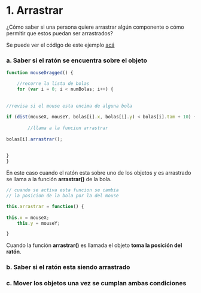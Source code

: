 # 1. Arrastrar

¿Cómo saber si una persona quiere arrastrar algún componente o cómo permitir que estos puedan ser arrastrados?

Se puede ver el código de este ejemplo [acá](http://alpha.editor.p5js.org/laurajunco/sketches/SkozlcA0Z) 

### a. Saber si el ratón se encuentra sobre el objeto

```javascript
function mouseDragged() {

    //recorre la lista de bolas
    for (var i = 0; i < numBolas; i++) {
    
        //revisa si el mouse esta encima de alguna bola
        if (dist(mouseX, mouseY, bolas[i].x, bolas[i].y) < bolas[i].tam + 10) {
        
        //llama a la funcion arrastrar
        bolas[i].arrastrar();
        
    }
}
```

En este caso cuando el ratón esta sobre uno de los objetos y es arrastrado se llama a la función **arrastrar\(\)** de la bola.

```javascript
// cuando se activa esta funcion se cambia 
// la posicion de la bola por la del mouse

this.arrastrar = function() {
    this.x = mouseX;
    this.y = mouseY;
}
```

Cuando la función **arrastrar\(\)** es llamada el objeto **toma la posición del ratón**.

### b. Saber si el ratón esta siendo arrastrado

### c. Mover los objetos una vez se cumplan ambas condiciones




